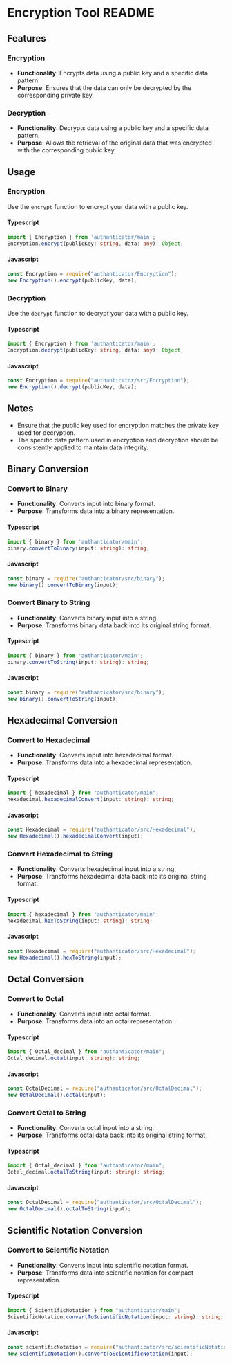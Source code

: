 # Encryption Tool README

## Features

### Encryption

- **Functionality**: Encrypts data using a public key and a specific data pattern.
- **Purpose**: Ensures that the data can only be decrypted by the corresponding private key.

### Decryption

- **Functionality**: Decrypts data using a public key and a specific data pattern.
- **Purpose**: Allows the retrieval of the original data that was encrypted with the corresponding public key.

## Usage

### Encryption

Use the `encrypt` function to encrypt your data with a public key.

#### Typescript

```typescript
import { Encryption } from 'authanticator/main';
Encryption.encrypt(publicKey: string, data: any): Object;
```

#### Javascript

```javascript
const Encryption = require("authanticator/Encryption");
new Encryption().encrypt(publicKey, data);
```

### Decryption

Use the `decrypt` function to decrypt your data with a public key.

#### Typescript

```typescript
import { Encryption } from 'authanticator/main';
Encryption.decrypt(publicKey: string, data: any): Object;
```

#### Javascript

```javascript
const Encryption = require("authanticator/src/Encryption");
new Encryption().decrypt(publicKey, data);
```

## Notes

- Ensure that the public key used for encryption matches the private key used for decryption.
- The specific data pattern used in encryption and decryption should be consistently applied to maintain data integrity.

## Binary Conversion

### Convert to Binary

- **Functionality**: Converts input into binary format.
- **Purpose**: Transforms data into a binary representation.

#### Typescript

```typescript
import { binary } from 'authanticator/main';
binary.convertToBinary(input: string): string;
```

#### Javascript

```javascript
const binary = require("authanticator/src/binary");
new binary().convertToBinary(input);
```

### Convert Binary to String

- **Functionality**: Converts binary input into a string.
- **Purpose**: Transforms binary data back into its original string format.

#### Typescript

```typescript
import { binary } from 'authanticator/main';
binary.convertToString(input: string): string;
```

#### Javascript

```javascript
const binary = require("authanticator/src/binary");
new binary().convertToString(input);
```

## Hexadecimal Conversion

### Convert to Hexadecimal

- **Functionality**: Converts input into hexadecimal format.
- **Purpose**: Transforms data into a hexadecimal representation.

#### Typescript

```typescript
import { hexadecimal } from "authanticator/main";
hexadecimal.hexadecimalConvert(input: string): string;
```

#### Javascript

```javascript
const Hexadecimal = require("authanticator/src/Hexadecimal");
new Hexadecimal().hexadecimalConvert(input);
```

### Convert Hexadecimal to String

- **Functionality**: Converts hexadecimal input into a string.
- **Purpose**: Transforms hexadecimal data back into its original string format.

#### Typescript

```typescript
import { hexadecimal } from "authanticator/main";
hexadecimal.hexToString(input: string): string;
```

#### Javascript

```javascript
const Hexadecimal = require("authanticator/src/Hexadecimal");
new Hexadecimal().hexToString(input);
```

## Octal Conversion

### Convert to Octal

- **Functionality**: Converts input into octal format.
- **Purpose**: Transforms data into an octal representation.

#### Typescript

```typescript
import { Octal_decimal } from "authanticator/main";
Octal_decimal.octal(input: string): string;
```

#### Javascript

```javascript
const OctalDecimal = require("authanticator/src/OctalDecimal");
new OctalDecimal().octal(input);
```

### Convert Octal to String

- **Functionality**: Converts octal input into a string.
- **Purpose**: Transforms octal data back into its original string format.

#### Typescript

```typescript
import { Octal_decimal } from "authanticator/main";
Octal_decimal.octalToString(input: string): string;
```

#### Javascript

```javascript
const OctalDecimal = require("authanticator/src/OctalDecimal");
new OctalDecimal().octalToString(input);
```

## Scientific Notation Conversion

### Convert to Scientific Notation

- **Functionality**: Converts input into scientific notation format.
- **Purpose**: Transforms data into scientific notation for compact representation.

#### Typescript

```typescript
import { ScientificNotation } from "authanticator/main";
ScientificNotation.convertToScientificNotation(input: string): string;
```

#### Javascript

```javascript
const scientificNotation = require("authanticator/src/scientificNotation");
new scientificNotation().convertToScientificNotation(input);
```
